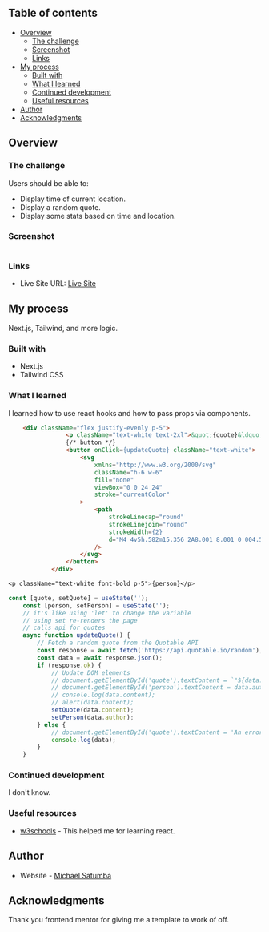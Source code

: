 <!-- # Frontend Mentor - IP address tracker solution

This is a solution to the [IP address tracker challenge on Frontend Mentor](https://www.frontendmentor.io/challenges/ip-address-tracker-I8-0yYAH0). Frontend Mentor challenges help you improve your coding skills by building realistic projects. -->

## Table of contents

- [Overview](#overview)
  - [The challenge](#the-challenge)
  - [Screenshot](#screenshot)
  - [Links](#links)
- [My process](#my-process)
  - [Built with](#built-with)
  - [What I learned](#what-i-learned)
  - [Continued development](#continued-development)
  - [Useful resources](#useful-resources)
- [Author](#author)
- [Acknowledgments](#acknowledgments)

<!-- **Note: Delete this note and update the table of contents based on what sections you keep.** -->

## Overview

### The challenge

Users should be able to:

- Display time of current location.
- Display a random quote.
- Display some stats based on time and location.

### Screenshot

![]()

<!-- Add a screenshot of your solution. The easiest way to do this is to use Firefox to view your project, right-click the page and select "Take a Screenshot". You can choose either a full-height screenshot or a cropped one based on how long the page is. If it's very long, it might be best to crop it.

Alternatively, you can use a tool like [FireShot](https://getfireshot.com/) to take the screenshot. FireShot has a free option, so you don't need to purchase it.

Then crop/optimize/edit your image however you like, add it to your project, and update the file path in the image above. -->

<!-- **Note: Delete this note and the paragraphs above when you add your screenshot. If you prefer not to add a screenshot, feel free to remove this entire section.** -->

### Links

<!-- - Solution URL: [Add solution URL here](https://your-solution-url.com) -->

- Live Site URL: [Live Site](https://timepiece.vercel.app/)

## My process

Next.js, Tailwind, and more logic.

### Built with

- Next.js
- Tailwind CSS

### What I learned

I learned how to use react hooks and how to pass props via components.

<!-- Use this section to recap over some of your major learnings while working through this project. Writing these out and providing code samples of areas you want to highlight is a great way to reinforce your own knowledge. -->

<!-- To see how you can add code snippets, see below: -->

```html
	<div className="flex justify-evenly p-5">
				<p className="text-white text-2xl">&quot;{quote}&ldquo;</p>
				{/* button */}
				<button onClick={updateQuote} className="text-white">
					<svg
						xmlns="http://www.w3.org/2000/svg"
						className="h-6 w-6"
						fill="none"
						viewBox="0 0 24 24"
						stroke="currentColor"
					>
						<path
							strokeLinecap="round"
							strokeLinejoin="round"
							strokeWidth={2}
							d="M4 4v5h.582m15.356 2A8.001 8.001 0 004.582 9m0 0H9m11 11v-5h-.581m0 0a8.003 8.003 0 01-15.357-2m15.357 2H15"
						/>
					</svg>
				</button>
			</div>
```

```css
<p className="text-white font-bold p-5">{person}</p>
```

```js
const [quote, setQuote] = useState('');
	const [person, setPerson] = useState('');
	// it's like using 'let' to change the variable
	// using set re-renders the page
	// calls api for quotes
	async function updateQuote() {
		// Fetch a random quote from the Quotable API
		const response = await fetch('https://api.quotable.io/random');
		const data = await response.json();
		if (response.ok) {
			// Update DOM elements
			// document.getElementById('quote').textContent = `"${data.content}"`;
			// document.getElementById('person').textContent = data.author;
			// console.log(data.content);
			// alert(data.content);
			setQuote(data.content);
			setPerson(data.author);
		} else {
			// document.getElementById('quote').textContent = 'An error occured';
			console.log(data);
		}
	}
```

<!-- If you want more help with writing markdown, we'd recommend checking out [The Markdown Guide](https://www.markdownguide.org/) to learn more. -->

<!-- **Note: Delete this note and the content within this section and replace with your own learnings.** -->

### Continued development

<!-- Use this section to outline areas that you want to continue focusing on in future projects. These could be concepts you're still not completely comfortable with or techniques you found useful that you want to refine and perfect. -->

I don't know.

<!-- **Note: Delete this note and the content within this section and replace with your own plans for continued development.** -->

### Useful resources

- [w3schools](https://www.w3schools.com/react/default.asp) - This helped me for learning react.
<!-- - [Example resource 2](https://www.example.com) - This is an amazing article which helped me finally understand XYZ. I'd recommend it to anyone still learning this concept.

**Note: Delete this note and replace the list above with resources that helped you during the challenge. These could come in handy for anyone viewing your solution or for yourself when you look back on this project in the future.** -->

## Author

- Website - [Michael Satumba](https://mkeport.vercel.app/)
<!-- - Frontend Mentor - [@yourusername](https://www.frontendmentor.io/profile/yourusername)
- Twitter - [@yourusername](https://www.twitter.com/yourusername) -->

<!-- **Note: Delete this note and add/remove/edit lines above based on what links you'd like to share.** -->

## Acknowledgments

<!-- This is where you can give a hat tip to anyone who helped you out on this project. Perhaps you worked in a team or got some inspiration from someone else's solution. This is the perfect place to give them some credit. -->

Thank you frontend mentor for giving me a template to work of off.

<!-- **Note: Delete this note and edit this section's content as necessary. If you completed this challenge by yourself, feel free to delete this section entirely.** -->

